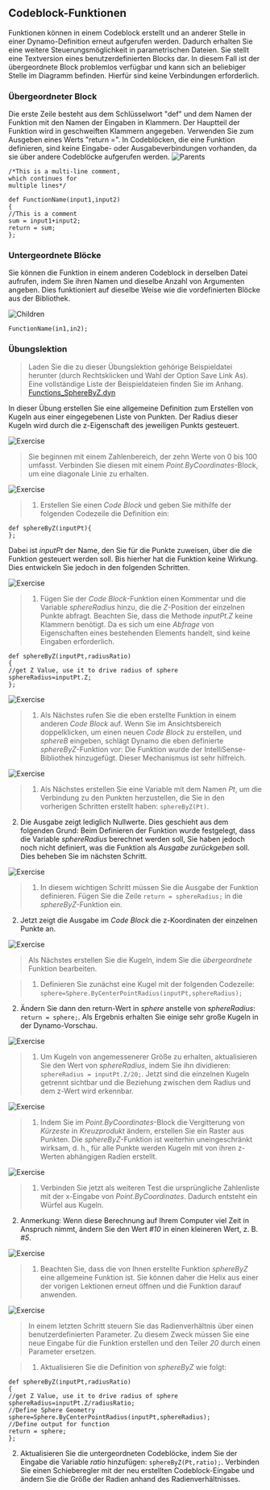 

## Codeblock-Funktionen

Funktionen können in einem Codeblock erstellt und an anderer Stelle in einer Dynamo-Definition erneut aufgerufen werden. Dadurch erhalten Sie eine weitere Steuerungsmöglichkeit in parametrischen Dateien. Sie stellt eine Textversion eines benutzerdefinierten Blocks dar. In diesem Fall ist der übergeordnete Block problemlos verfügbar und kann sich an beliebiger Stelle im Diagramm befinden. Hierfür sind keine Verbindungen erforderlich.

### Übergeordneter Block

Die erste Zeile besteht aus dem Schlüsselwort "def" und dem Namen der Funktion mit den Namen der Eingaben in Klammern. Der Hauptteil der Funktion wird in geschweiften Klammern angegeben. Verwenden Sie zum Ausgeben eines Werts "return =". In Codeblöcken, die eine Funktion definieren, sind keine Eingabe- oder Ausgabeverbindungen vorhanden, da sie über andere Codeblöcke aufgerufen werden. ![Parents](images/7-4/21.png)

```
/*This is a multi-line comment,
which continues for
multiple lines*/

def FunctionName(input1,input2)
{
//This is a comment
sum = input1+input2;
return = sum;
};
```

### Untergeordnete Blöcke

Sie können die Funktion in einem anderen Codeblock in derselben Datei aufrufen, indem Sie ihren Namen und dieselbe Anzahl von Argumenten angeben. Dies funktioniert auf dieselbe Weise wie die vordefinierten Blöcke aus der Bibliothek.

![Children](images/7-4/20.png)

```
FunctionName(in1,in2);
```

### Übungslektion

> Laden Sie die zu dieser Übungslektion gehörige Beispieldatei herunter (durch Rechtsklicken und Wahl der Option Save Link As). Eine vollständige Liste der Beispieldateien finden Sie im Anhang. [Functions_SphereByZ.dyn](datasets/7-4/Functions_SphereByZ.dyn)

In dieser Übung erstellen Sie eine allgemeine Definition zum Erstellen von Kugeln aus einer eingegebenen Liste von Punkten. Der Radius dieser Kugeln wird durch die z-Eigenschaft des jeweiligen Punkts gesteuert.

![Exercise](images/7-4/Exercise/11.png)

> Sie beginnen mit einem Zahlenbereich, der zehn Werte von 0 bis 100 umfasst. Verbinden Sie diesen mit einem *Point.ByCoordinates*-Block, um eine diagonale Linie zu erhalten.

![Exercise](images/7-4/Exercise/10.png)

> 1. Erstellen Sie einen *Code Block* und geben Sie mithilfe der folgenden Codezeile die Definition ein:
```
def sphereByZ(inputPt){
};
```

Dabei ist *inputPt* der Name, den Sie für die Punkte zuweisen, über die die Funktion gesteuert werden soll. Bis hierher hat die Funktion keine Wirkung. Dies entwickeln Sie jedoch in den folgenden Schritten.

![Exercise](images/7-4/Exercise/09.png)

> 1. Fügen Sie der *Code Block*-Funktion einen Kommentar und die Variable *sphereRadius* hinzu, die die *Z*-Position der einzelnen Punkte abfragt. Beachten Sie, dass die Methode *inputPt.Z* keine Klammern benötigt. Da es sich um eine *Abfrage* von Eigenschaften eines bestehenden Elements handelt, sind keine Eingaben erforderlich.
```
def sphereByZ(inputPt,radiusRatio)
{
//get Z Value, use it to drive radius of sphere
sphereRadius=inputPt.Z;
};
```

![Exercise](images/7-4/Exercise/08.png)

> 1. Als Nächstes rufen Sie die eben erstellte Funktion in einem anderen *Code Block* auf. Wenn Sie im Ansichtsbereich doppelklicken, um einen neuen *Code Block* zu erstellen, und *sphereB* eingeben, schlägt Dynamo die eben definierte *sphereByZ*-Funktion vor: Die Funktion wurde der IntelliSense-Bibliothek hinzugefügt. Dieser Mechanismus ist sehr hilfreich.

![Exercise](images/7-4/Exercise/07.png)

> 1. Als Nächstes erstellen Sie eine Variable mit dem Namen *Pt*, um die Verbindung zu den Punkten herzustellen, die Sie in den vorherigen Schritten erstellt haben: ```sphereByZ(Pt)```.
2. Die Ausgabe zeigt lediglich Nullwerte. Dies geschieht aus dem folgenden Grund: Beim Definieren der Funktion wurde festgelegt, dass die Variable *sphereRadius* berechnet werden soll, Sie haben jedoch noch nicht definiert, was die Funktion als *Ausgabe* *zurückgeben* soll. Dies beheben Sie im nächsten Schritt.

![Exercise](images/7-4/Exercise/06.png)

> 1. In diesem wichtigen Schritt müssen Sie die Ausgabe der Funktion definieren. Fügen Sie die Zeile ```return = sphereRadius;``` in die *sphereByZ*-Funktion ein.
2. Jetzt zeigt die Ausgabe im *Code Block* die z-Koordinaten der einzelnen Punkte an.

![Exercise](images/7-4/Exercise/05.png)

> Als Nächstes erstellen Sie die Kugeln, indem Sie die *übergeordnete* Funktion bearbeiten.

> 1. Definieren Sie zunächst eine Kugel mit der folgenden Codezeile: ```sphere=Sphere.ByCenterPointRadius(inputPt,sphereRadius);```
2. Ändern Sie dann den return-Wert in *sphere* anstelle von *sphereRadius*: ```return = sphere;```. Als Ergebnis erhalten Sie einige sehr große Kugeln in der Dynamo-Vorschau.

![Exercise](images/7-4/Exercise/04.png)

> 1. Um Kugeln von angemessenerer Größe zu erhalten, aktualisieren Sie den Wert von *sphereRadius*, indem Sie ihn dividieren: ```sphereRadius = inputPt.Z/20;```. Jetzt sind die einzelnen Kugeln getrennt sichtbar und die Beziehung zwischen dem Radius und dem z-Wert wird erkennbar.

![Exercise](images/7-4/Exercise/03.png)

> 1. Indem Sie im *Point.ByCoordinates*-Block die Vergitterung von *Kürzeste* in *Kreuzprodukt* ändern, erstellen Sie ein Raster aus Punkten. Die *sphereByZ*-Funktion ist weiterhin uneingeschränkt wirksam, d. h., für alle Punkte werden Kugeln mit von ihren z-Werten abhängigen Radien erstellt.

![Exercise](images/7-4/Exercise/02.png)

> 1. Verbinden Sie jetzt als weiteren Test die ursprüngliche Zahlenliste mit der x-Eingabe von *Point.ByCoordinates*. Dadurch entsteht ein Würfel aus Kugeln.
2. Anmerkung: Wenn diese Berechnung auf Ihrem Computer viel Zeit in Anspruch nimmt, ändern Sie den Wert *#10* in einen kleineren Wert, z. B. *#5*.

![Exercise](images/7-4/Exercise/01.png)

> 1. Beachten Sie, dass die von Ihnen erstellte Funktion *sphereByZ* eine allgemeine Funktion ist. Sie können daher die Helix aus einer der vorigen Lektionen erneut öffnen und die Funktion darauf anwenden.

![Exercise](images/7-4/Exercise/20.png)

> In einem letzten Schritt steuern Sie das Radienverhältnis über einen benutzerdefinierten Parameter. Zu diesem Zweck müssen Sie eine neue Eingabe für die Funktion erstellen und den Teiler *20* durch einen Parameter ersetzen.

> 1. Aktualisieren Sie die Definition von *sphereByZ* wie folgt:
```
def sphereByZ(inputPt,radiusRatio)
{
//get Z Value, use it to drive radius of sphere
sphereRadius=inputPt.Z/radiusRatio;
//Define Sphere Geometry
sphere=Sphere.ByCenterPointRadius(inputPt,sphereRadius);
//Define output for function
return = sphere;
};
```

2. Aktualisieren Sie die untergeordneten Codeblöcke, indem Sie der Eingabe die Variable *ratio* hinzufügen: ```sphereByZ(Pt,ratio);```. Verbinden Sie einen Schieberegler mit der neu erstellten Codeblock-Eingabe und ändern Sie die Größe der Radien anhand des Radienverhältnisses.


